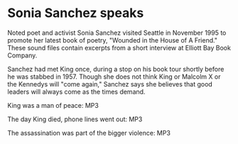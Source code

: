 # Sonia Sanchez speaks

Noted poet and activist Sonia Sanchez visited Seattle in November 1995 to promote her latest book of poetry, "Wounded in the House of A Friend." These sound files contain excerpts from a short interview at Elliott Bay Book Company.

Sanchez had met King once, during a stop on his book tour shortly before he was stabbed in 1957. Though she does not think King or Malcolm X or the Kennedys will "come again," Sanchez says she believes that good leaders will always come as the times demand.

King was a man of peace:  MP3

The day King died, phone lines went out:  MP3

The assassination was part of the bigger violence:  MP3